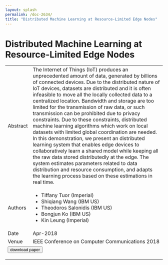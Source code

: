 ```yaml
---
layout: splash
permalink: /doc-2634/
title: "Distributed Machine Learning at Resource-Limited Edge Nodes"
---
```


# Distributed Machine Learning at Resource-Limited Edge Nodes

<table>
    <tbody>
    <tr>
        <td>Abstract</td>
        <td>The Internet of Things (IoT) produces an unprecedented amount of data, generated by billions of connected devices. Due to the distributed nature of IoT devices, datasets are distributed and it is often infeasible to move all the locally collected data to a centralized location. Bandwidth and storage are too limited for the transmission of raw data, or such transmission can be prohibited due to privacy constraints. Due to these constraints, distributed machine learning algorithms which work on local datasets with limited global coordination are needed. In this demonstration, we present an distributed learning system that enables edge devices to collaboratively learn a shared model while keeping all the raw data stored distributedly at the edge. The system estimates parameters related to data distribution and resource consumption, and adapts the learning process based on these estimations in real time.</td>
    </tr>
    <tr>
        <td>Authors</td>
        <td>
            <ul>
                <li>Tiffany Tuor (Imperial)</li>
                <li>Shiqiang Wang (IBM US)</li>
                <li>Theodoros Salonidis (IBM US)</li>
                <li>Bongjun Ko (IBM US)</li>
                <li>Kin Leung (Imperial)</li>
            </ul>
        </td>
    </tr>
    <tr>
        <td>Date</td>
        <td>Apr-2018</td>
    </tr>
    <tr>
        <td>Venue</td>
        <td>IEEE Conference on Computer Communications 2018</td>
    </tr>
        <tr>
            <td colspan="2">
                <form method="get" action="https://ibm.box.com/v/doc-2634-paper">
                    <button type="submit">download paper</button>
                </form>
            </td>
        </tr>
    </tbody>
</table>
